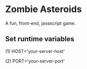 # Zombie Asteroids
A fun, front-end, javascript game.

## Set runtime variables
(1) HOST='your-server-host'

(2) PORT='your-server-port'
